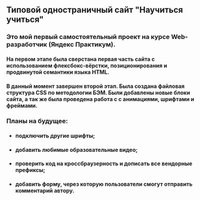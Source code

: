 ## Типовой одностраничный сайт **"Научиться учиться"**

### Это мой первый самостоятельный проект на курсе Web-разработчик (Яндекс Практикум).
#### На первом этапе была сверстана первая часть сайта с использованием флексбокс-вёрстки, позиционирования и продвинутой семантики языка HTML.
#### В данный момент завершен второй этап. Была создана файловая структура CSS по методологии БЭМ. Были добавлены новые блоки сайта, а так же была проведена работа с с анимациями, шрифтами и фреймами.

### **Планы на будущее:**
* #### подключить другие шрифты;
* #### добавить любимые образовательные видео;
* #### проверить код на кроссбраузерность и дописать все вендорные префиксы;
* #### добавить форму, через которую пользователи смогут отправить комментарий автору.
